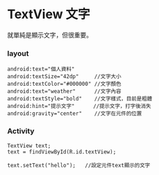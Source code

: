 # TextView 文字
就單純是顯示文字，但很重要。

### layout
``` java=
android:text="個人資料"
android:textSize="42dp"     //文字大小
android:textColor="#000000" //文字顏色
android:text="weather"      //文字內容
android:textStyle="bold"    //文字樣式，目前是粗體
android:hint="提示文字"      //提示文字，打字後消失
android:gravity="center"    //文字在元件的位置
  ```

### Activity
``` java=
TextView text;
text = findViewById(R.id.textView);

text.setText("hello");   //設定元件text顯示的文字
  ```
